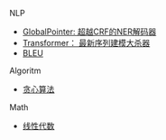 NLP

- [GlobalPointer: 超越CRF的NER解码器](globalpointer.md)
- [Transformer： 最新序列建模大杀器](Transformer.pdf)
- [BLEU](BLEU.html)

Algoritm

- [贪心算法](greedy_algorithm.html)

Math

- [线性代数](matrix.html)
